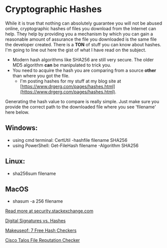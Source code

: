 # Cryptographic Hashes

While it is true that nothing can absolutely guarantee you will not be abused online, cryptographic hashes of files you download from the Internet can help.
They help by providing you a mechanism by which you can gain a reasonable amount of assurance the file you downloaded is the same file the developer created.
There is a **TON** of stuff you can know about hashes.  I'm going to line out here the gist of what I have read on the subject.

  - Modern hash algorithms like SHA256 are still very secure.  The older MD5 algorithm **can** be manipulated to trick you.
  - You need to acquire the hash you are comparing from a source **other** than where you got the file.
    - I'm posting hashes for my stuff at my blog site at [https://www.drgerg.com/pages/hashes.html](https://www.drgerg.com/pages/hashes.html).

Generating the hash value to compare is really simple.  Just make sure you provide the correct path to the downloaded file where you see 'filename' here below.

## Windows: 

  - using cmd terminal: CertUtil -hashfile filename SHA256
  - using PowerShell: Get-FileHash filename -Algorithm SHA256

## Linux:

  - sha256sum filename

## MacOS

  - shasum -a 256 filename

[Read more at security.stackexchange.com](https://security.stackexchange.com/questions/189000/how-to-verify-the-checksum-of-a-downloaded-file-pgp-sha-etc)

[Digital Signatures vs. Hashes](https://security.stackexchange.com/questions/31836/why-we-use-gpg-signatures-for-file-verification-instead-of-hash-values)

[Makeuseof: 7 Free Hash Checkers](https://www.makeuseof.com/tag/free-hash-checkers-file-integrity/)

[Cisco Talos File Reputation Checker](https://talosintelligence.com/talos_file_reputation)
